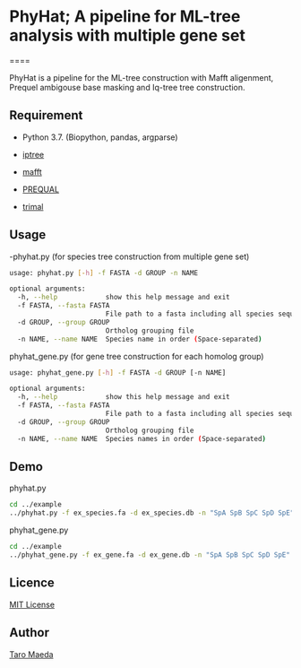 # PhyHat; A pipeline for ML-tree analysis with multiple gene set

====

PhyHat is a pipeline for the ML-tree construction with Mafft aligenment, Prequel ambigouse base masking and Iq-tree tree construction. 

## Requirement
- Python 3.7. (Biopython, pandas, argparse)

- [iptree](http://www.iqtree.org)

- [mafft](https://mafft.cbrc.jp/alignment/software/)

- [PREQUAL](https://github.com/simonwhelan/prequal)

- [trimal](http://trimal.cgenomics.org)

## Usage
-phyhat.py (for species tree construction from multiple gene set)

```sh
usage: phyhat.py [-h] -f FASTA -d GROUP -n NAME

optional arguments:
  -h, --help            show this help message and exit
  -f FASTA, --fasta FASTA
                        File path to a fasta including all species sequence
  -d GROUP, --group GROUP
                        Ortholog grouping file
  -n NAME, --name NAME  Species name in order (Space-separated)
```

phyhat_gene.py (for gene tree construction for each homolog group)

```sh
usage: phyhat_gene.py [-h] -f FASTA -d GROUP [-n NAME]

optional arguments:
  -h, --help            show this help message and exit
  -f FASTA, --fasta FASTA
                        File path to a fasta including all species sequence
  -d GROUP, --group GROUP
                        Ortholog grouping file
  -n NAME, --name NAME  Species names in order (Space-separated)
```



## Demo

phyhat.py

```sh
cd ../example 
../phyhat.py -f ex_species.fa -d ex_species.db -n "SpA SpB SpC SpD SpE"

```

phyhat_gene.py

```sh
cd ../example 
../phyhat_gene.py -f ex_gene.fa -d ex_gene.db -n "SpA SpB SpC SpD SpE"

```

## Licence

[MIT License](http://opensource.org/licenses/mit-license.php)

## Author

[Taro Maeda](https://github.com/maedat)

